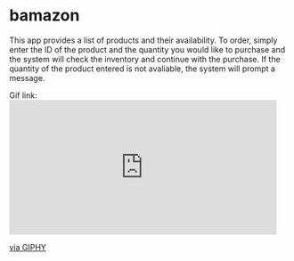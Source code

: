 # bamazon
This app provides a list of products and their availability.
To order, simply enter the ID of the product and the quantity you would like to purchase and the system will check the inventory and continue with the purchase.
If the quantity of the product entered is not avaliable, the system will prompt a message. 

Gif link: <iframe src="https://giphy.com/embed/Qf7FYjFPRcLeLqoT7e" width="480" height="242" frameBorder="0" class="giphy-embed" allowFullScreen></iframe><p><a href="https://giphy.com/gifs/Qf7FYjFPRcLeLqoT7e">via GIPHY</a></p>



